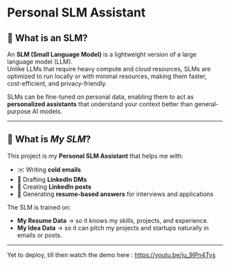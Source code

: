 # Personal SLM Assistant

## 📌 What is an SLM?
An **SLM (Small Language Model)** is a lightweight version of a large language model (LLM).  
Unlike LLMs that require heavy compute and cloud resources, SLMs are optimized to run locally or with minimal resources, making them faster, cost-efficient, and privacy-friendly.  

SLMs can be fine-tuned on personal data, enabling them to act as **personalized assistants** that understand your context better than general-purpose AI models.

---

## 🤖 What is *My SLM*?
This project is my **Personal SLM Assistant** that helps me with:
- ✉️ Writing **cold emails**  
- 💬 Drafting **LinkedIn DMs**  
- 📝 Creating **LinkedIn posts**  
- 📄 Generating **resume-based answers** for interviews and applications  

The SLM is trained on:
- **My Resume Data** → so it knows my skills, projects, and experience.  
- **My Idea Data** → so it can pitch my projects and startups naturally in emails or posts.

---

Yet to deploy, till then watch the demo here : https://youtu.be/ju_9lPn4Tys
